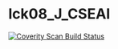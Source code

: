 # lck08_J_CSEAI
<a href="https://scan.coverity.com/projects/wendyzhang1121-lck08_j_cseai">
  <img alt="Coverity Scan Build Status"
       src="https://scan.coverity.com/projects/9542/badge.svg"/>
</a>
